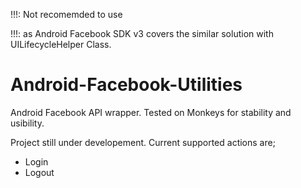 !!!: Not recomemded to use

!!!: as Android Facebook SDK v3 covers the similar solution with UILifecycleHelper Class.






Android-Facebook-Utilities
==========================

Android Facebook API wrapper. Tested on Monkeys for stability and usibility.

Project still under developement. Current supported actions are;

 - Login
 - Logout
